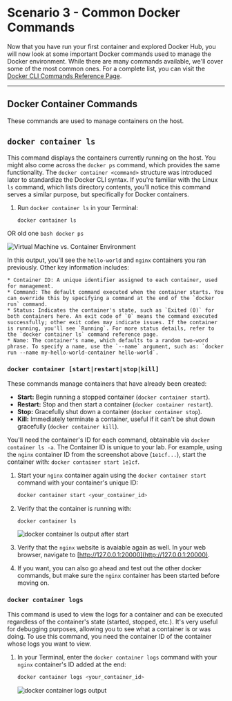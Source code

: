 # Scenario 3 - Common Docker Commands

Now that you have run your first container and explored Docker Hub, you will now look at some important Docker commands used to manage the Docker environment. While there are many commands available, we'll cover some of the most common ones. For a complete list, you can visit the [Docker CLI Commands Reference Page](https://docs.docker.com/engine/reference/commandline/cli/).

---

## Docker Container Commands
These commands are used to manage containers on the host.

## `docker container ls`
This command displays the containers currently running on the host. You might also come across the `docker ps` command, which provides the same functionality. The `docker container <command>` structure was introduced later to standardize the Docker CLI syntax. If you're familiar with the Linux `ls` command, which lists directory contents, you'll notice this command serves a similar purpose, but specifically for Docker containers.

1.  Run `docker container ls` in your Terminal:
    ```bash
    docker container ls
    ```
OR old one
    ```bash
    docker ps
    ```

![Virtual Machine vs. Container Environment](https://i.postimg.cc/fWv5KZyb/Screenshot-2025-06-22-231943.png)

In this output, you'll see the `hello-world` and `nginx` containers you ran previously.
    Other key information includes:

    * Container ID: A unique identifier assigned to each container, used for management.
    * Command: The default command executed when the container starts. You can override this by specifying a command at the end of the `docker run` command.
    * Status: Indicates the container's state, such as `Exited (0)` for both containers here. An exit code of `0` means the command executed successfully; other exit codes may indicate issues. If the container is running, you'll see `Running`. For more status details, refer to the `docker container ls` command reference page.
    * Name: The container's name, which defaults to a random two-word phrase. To specify a name, use the `--name` argument, such as: `docker run --name my-hello-world-container hello-world`.

### `docker container [start|restart|stop|kill]`
These commands manage containers that have already been created:

* **Start:** Begin running a stopped container (`docker container start`).
* **Restart:** Stop and then start a container (`docker container restart`).
* **Stop:** Gracefully shut down a container (`docker container stop`).
* **Kill:** Immediately terminate a container, useful if it can't be shut down gracefully (`docker container kill`).

You'll need the container's ID for each command, obtainable via `docker container ls -a`. The Container ID is unique to your lab. For example, using the `nginx` container ID from the screenshot above (`1e1cf...`), start the container with: `docker container start 1e1cf`.

1.  Start your `nginx` container again using the `docker container start` command with your container's unique ID:
    ```bash
    docker container start <your_container_id>
    ```

2.  Verify that the container is running with:
    ```bash
    docker container ls
    ```
    ![docker container ls output after start](https://i.postimg.cc/c49pFfC6/Screenshot-2025-06-22-232527.png)

3.  Verify that the `nginx` website is avaiable again as well. In your web browser, navigate to [http://127.0.0.1:20000](http://127.0.0.1:20000).

4.  If you want, you can also go ahead and test out the other docker commands, but make sure the `nginx` container has been started before moving on.

### `docker container logs`
This command is used to view the logs for a container and can be executed regardless of the container's state (started, stopped, etc.). It's very useful for debugging purposes, allowing you to see what a container is or was doing. To use this command, you need the container ID of the container whose logs you want to view.

1.  In your Terminal, enter the `docker container logs` command with your `nginx` container's ID added at the end:
    ```bash
    docker container logs <your_container_id>
    ```
    ![docker container logs output](https://i.postimg.cc/k4JwrhhC/Screenshot-2025-06-22-232749.png)